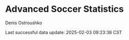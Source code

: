 # Advanced Soccer Statistics
Denis Ostroushko

<!-- gfm -->

Last successful data update: 2025-02-03 09:23:38 CST
